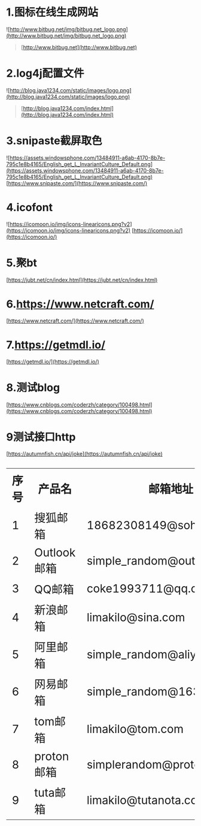 # 1.图标在线生成网站
![http://www.bitbug.net/img/bitbug.net_logo.png](http://www.bitbug.net/img/bitbug.net_logo.png)
>[http://www.bitbug.net](http://www.bitbug.net)
# 2.log4j配置文件
![http://blog.java1234.com/static/images/logo.png](http://blog.java1234.com/static/images/logo.png)
>[http://blog.java1234.com/index.html](http://blog.java1234.com/index.html)
# 3.snipaste截屏取色
![https://assets.windowsphone.com/13484911-a6ab-4170-8b7e-795c1e8b4165/English_get_L_InvariantCulture_Default.png](https://assets.windowsphone.com/13484911-a6ab-4170-8b7e-795c1e8b4165/English_get_L_InvariantCulture_Default.png)
[https://www.snipaste.com/](https://www.snipaste.com/)
# 4.icofont
![https://icomoon.io/img/icons-linearicons.png?v2](https://icomoon.io/img/icons-linearicons.png?v2)
[https://icomoon.io/](https://icomoon.io/)
# 5.聚bt
[https://jubt.net/cn/index.html](https://jubt.net/cn/index.html)
# 6.https://www.netcraft.com/
[https://www.netcraft.com/](https://www.netcraft.com/)
# 7.https://getmdl.io/
[https://getmdl.io/](https://getmdl.io/)
# 8.测试blog
[https://www.cnblogs.com/coderzh/category/100498.html](https://www.cnblogs.com/coderzh/category/100498.html)
# 9测试接口http
[https://autumnfish.cn/api/joke](https://autumnfish.cn/api/joke)
<table style="font-size: 30px">
    <tr>
        <th>序号</th>
        <th>产品名</th>
        <th>邮箱地址</th>
        <th>备注</th>
    </tr>
    <tr>
        <td>1</td>
		<td>搜狐邮箱</td>
		<td>18682308149@sohu.com</td>
	    <td>yaoyaobaby</td>
    </tr>
    <tr>
        <td>2</td>
		<td>Outlook邮箱</td>
		<td>simple_random@outlook.com</td>
		<td>simplerandom</td>
        </tr>
	 <tr>
        <td>3</td>
		<td>QQ邮箱</td>
		<td>coke1993711@qq.com</td>
		<td>zookeeper2020</td>
    </tr>
	<tr>
        <td>4</td>
		<td>新浪邮箱</td>
		<td>limakilo@sina.com</td>
		<td>lplovehq</td>
    </tr>
    <tr>
        <td>5</td>
        <td>阿里邮箱</td>
        <td>simple_random@aliyun.com</td>
        <td>-</td>
    </tr>
	<tr>
        <td>6</td>
        <td>网易邮箱</td>
        <td>simple_random@163.com</td>
        <td>-</td>
    </tr>
	 <tr>
        <td>7</td>
        <td>tom邮箱</td>
        <td>limakilo@tom.com</td>
        <td>-</td>
    </tr>
	<tr>
        <td>8</td>
        <td>proton邮箱</td>
        <td>simplerandom@protonmail.com</td>
        <td>瑞士-支持中文</td>
    </tr>
	<tr>
        <td>9</td>
        <td>tuta邮箱</td>
        <td>limakilo@tutanota.com</td>
        <td>支持中文-验证码-4a70b463c6a3c27800c7a8fb6814ef2baf76717d5d33e04b131f8ca631e22434</td>
    </tr>
    </table>			

